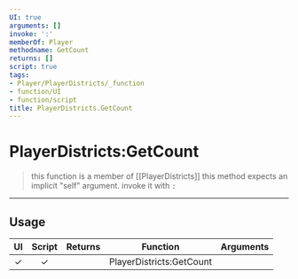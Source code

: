 ```yaml
---
UI: true
arguments: []
invoke: ':'
memberOf: Player
methodname: GetCount
returns: []
script: true
tags:
- Player/PlayerDistricts/_function
- function/UI
- function/script
title: PlayerDistricts.GetCount
---
```

# PlayerDistricts:GetCount
> this function is a member of [[PlayerDistricts]]
> this method expects an implicit "self" argument. invoke it with `:`
-----
## Usage
|  UI | Script | Returns | Function | Arguments |
|:---:|:------:|-------:|:--------:|:---------|
|✓|✓||PlayerDistricts:GetCount||
